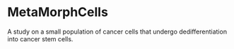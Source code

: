 # MetaMorphCells
A study on a small population of cancer cells that undergo dedifferentiation into cancer stem cells. 
